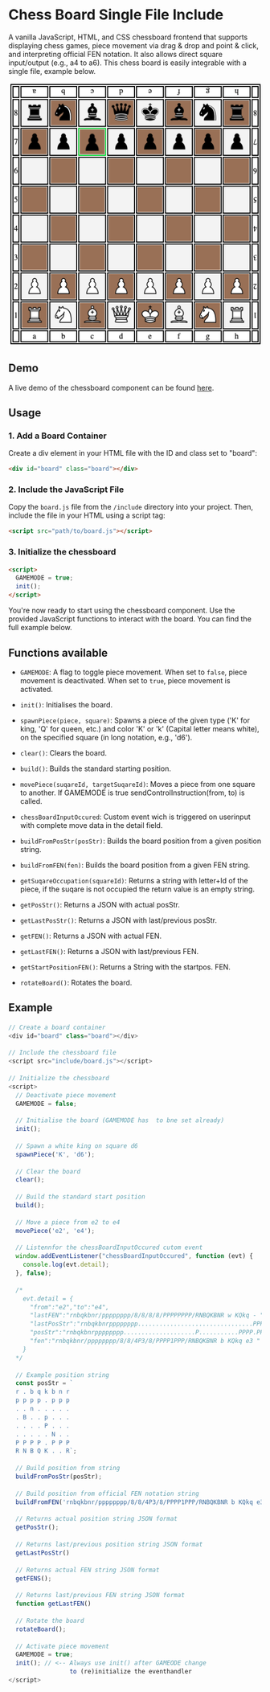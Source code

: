 # Chess Board Single File Include

A vanilla JavaScript, HTML, and CSS chessboard frontend that supports displaying chess games, piece movement via drag & drop and point & click, and interpreting official FEN notation. It also allows direct square input/output (e.g., a4 to a6). 
This chess board is easily integrable with a single file, example below.



![alt text](screenshot/screenshot.png "screenshot chess-board")

## Demo

A live demo of the chessboard component can be found [here](https://fru1tyju1ce.github.io/chess-board-single-file-include/).


## Usage


### 1. Add a Board Container

Create a div element in your HTML file with the ID and class set to "board":
```html
<div id="board" class="board"></div>
```

### 2. Include the JavaScript File

Copy the `board.js` file from the `/include` directory into your project. Then, include the file in your HTML using a script tag:
```html
<script src="path/to/board.js"></script>
```

### 3. Initialize the chessboard
```html
<script>
  GAMEMODE = true;
  init();
</script>
```

You're now ready to start using the chessboard component. Use the provided JavaScript functions to interact with the board.
You can find the full example below.

## Functions available

- `GAMEMODE`: A flag to toggle piece movement. When set to `false`, piece movement is deactivated. When set to `true`, piece movement is activated.

- `init()`: Initialises the board.

- `spawnPiece(piece, square)`: Spawns a piece of the given type ('K' for king, 'Q' for queen, etc.) and color 'K' or 'k' (Capital letter means white),  on the specified square (in long notation, e.g., 'd6').

- `clear()`: Clears the board.

- `build()`: Builds the standard starting position.

- `movePiece(suqareId, targetSuqareId)`: Moves a piece from one square to another. If GAMEMODE is true sendControlInstruction(from, to) is called.

- `chessBoardInputOccured`: Custom event wich is triggered on userinput with complete move data in the detail field.

- `buildFromPosStr(posStr)`: Builds the board position from a given position string.

- `buildFromFEN(fen)`: Builds the board position from a given FEN string.

- `getSuqareOccupation(squareId)`: Returns a string with letter+Id of the piece, if the suqare is not occupied the return value is an empty string. 

- `getPosStr()`: Returns a JSON with actual posStr.

- `getLastPosStr()`: Returns a JSON with last/previous posStr.

- `getFEN()`: Returns a JSON with actual FEN.

- `getLastFEN()`: Returns a JSON with last/previous FEN.

- `getStartPositionFEN()`: Returns a String with the startpos. FEN.

- `rotateBoard()`: Rotates the board.



## Example

```javascript
// Create a board container
<div id="board" class="board"></div>

// Include the chessboard file
<script src="include/board.js"></script>

// Initialize the chessboard
<script>
  // Deactivate piece movement
  GAMEMODE = false;

  // Initialise the board (GAMEMODE has  to bne set already)
  init(); 

  // Spawn a white king on square d6
  spawnPiece('K', 'd6');

  // Clear the board
  clear();

  // Build the standard start position
  build();

  // Move a piece from e2 to e4
  movePiece('e2', 'e4');

  // Listennfor the chessBoardInputOccured cutom event 
  window.addEventListener("chessBoardInputOccured", function (evt) {
    console.log(evt.detail); 
  }, false);

  /*
    evt.detail = {
      "from":"e2","to":"e4",
      "lastFEN":"rnbqkbnr/pppppppp/8/8/8/8/PPPPPPPP/RNBQKBNR w KQkq - ",
      "lastPosStr":"rnbqkbnrpppppppp................................PPPPPPPPRNBQKBNR",
      "posStr":"rnbqkbnrpppppppp....................P...........PPPP.PPPRNBQKBNR",
      "fen":"rnbqkbnr/pppppppp/8/8/4P3/8/PPPP1PPP/RNBQKBNR b KQkq e3 "
    }
  */

  // Example position string
  const posStr = `
  r . b q k b n r 
  p p p p . p p p 
  . . n . . . . . 
  . B . . p . . . 
  . . . . P . . . 
  . . . . . N . . 
  P P P P . P P P 
  R N B Q K . . R`;
  
  // Build position from string
  buildFromPosStr(posStr);

  // Build position from official FEN notation string
  buildFromFEN('rnbqkbnr/pppppppp/8/8/4P3/8/PPPP1PPP/RNBQKBNR b KQkq e3');

  // Returns actual position string JSON format
  getPosStr();

  // Returns last/previous position string JSON format
  getLastPosStr()

  // Returns actual FEN string JSON format
  getFENS();

  // Returns last/previous FEN string JSON format
  function getLastFEN()

  // Rotate the board
  rotateBoard();

  // Activate piece movement
  GAMEMODE = true;
  init(); // <-- Always use init() after GAMEODE change
                 to (re)initialize the eventhandler
</script>
```
